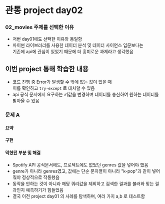 # 관통 project day02
### 02_movies 주제를 선택한 이유
- 저번 day01에도 선택한 이유와 동일함
- 파이썬 라이브러리를 사용한 데이터 분석 및 데이터 사이언스 입문보다는 <br> 기존에 api에 관심이 있었기 때문에 더 흥미로운 과제라고 생각했음 

## 이번 project 통해 학습한 내용 
- 코드 진행 중 Error가 발생할 수 밖에 없는 값이 있을 때 <br> 이를 확인하고 `try-except` 로 대처할 수 있음 
- api 공식 문서에서 요구하는 키값을 변경하며 데이터를 송신하여 원하는 데이터를 받아올 수 있음 

### 문제 A
#### 요약 
#### 구현 
#### 막혔던 부분 및 해결 
- Spotify API 공식문서에도, 프로젝트에도 없었던 genres 값을 넣어야 했음 
- genre가 아니라 genres였고, 값에는 단순 문자열이 아니라 "k-pop"과 같이 넣어줘야 정상적으로 작동했음 
- 동작을 안하는 것이 아니라 해당 쿼리값을 제외하고 검색한 결과를 불러와 맞는 결과인지 예측하기가 힘들었음 
- 결국 이전 project day01 의 사례를 탐색하며, 여러 가지 a,b 로 테스트함 